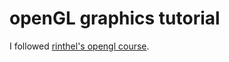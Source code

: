 # openGL graphics tutorial

I followed [rinthel's opengl course](https://github.com/rinthel/opengl_course).
